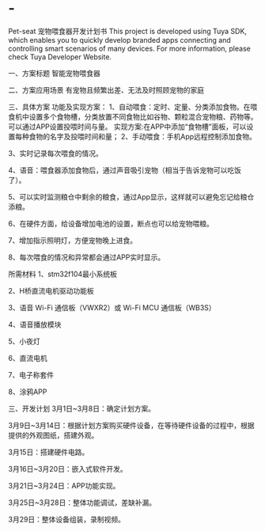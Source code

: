 # -
Pet-seat
宠物喂食器开发计划书
This project is developed using Tuya SDK, which enables you to quickly develop branded apps connecting and controlling smart scenarios of many devices. For more information, please check Tuya Developer Website.

一、方案标题
智能宠物喂食器

二、方案应用场景
有宠物且频繁出差、无法及时照顾宠物的家庭

三、具体方案
功能及实现方案：
1、自动喂食：定时、定量、分类添加食物。在喂食机中设置多个食物槽，分类放置不同食物比如谷物、颗粒混合宠物粮、药物等。可以通过APP设置投喂时间与量。
   实现方案:在APP中添加“食物槽”面板，可以设置每种食物的名字及投喂时间和量；
2、手动喂食：手机App远程控制添加食物。

3、实时记录每次喂食的情况。

4、语音：喂食器添加食物后，通过声音吸引宠物（相当于告诉宠物可以吃饭了）。

5、可以实时监测粮仓中剩余的粮食，通过App显示，这样就可以避免忘记给粮仓添粮。

6、在硬件方面，给设备增加电池的设置，断点也可以给宠物喂粮。

7、增加指示照明灯，方便宠物晚上进食。

8、每次喂食的情况和异常都会通过APP实时显示。

所需材料
1、stm32f104最小系统板

2、H桥直流电机驱动功能板

3、语音 Wi-Fi 通信板（VWXR2）或 Wi-Fi MCU 通信板（WB3S）

4、语音播放模块

5、小夜灯

6、直流电机

7、电子称套件

8、涂鸦APP

三、开发计划
3月1日~3月8日：确定计划方案。

3月9日~3月14日：根据计划方案购买硬件设备，在等待硬件设备的过程中，根据提供的外观图纸，搭建外观。

3月15日：搭建硬件电路。

3月16日~3月20日：嵌入式软件开发。

3月21日~3月24日：APP功能实现。

3月25日~3月28日：整体功能调试，差缺补漏。

3月29日：整体设备组装，录制视频。
